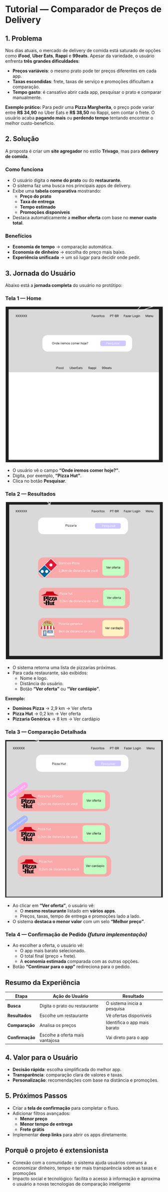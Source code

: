# Tutorial — Comparador de Preços de Delivery

## 1. Problema

Nos dias atuais, o mercado de delivery de comida está saturado de opções como **iFood**, **Uber Eats**, **Rappi** e **99eats**. Apesar da variedade, o usuário enfrenta **três grandes dificuldades**:

- **Preços variáveis**: o mesmo prato pode ter preços diferentes em cada app.
- **Taxas escondidas**: frete, taxas de serviço e promoções dificultam a comparação.
- **Tempo gasto**: é cansativo abrir cada app, pesquisar o prato e comparar manualmente.

**Exemplo prático:** Para pedir uma **Pizza Margherita**, o preço pode variar entre **R$ 34,90** no Uber Eats e **R$ 38,50** no Rappi, sem contar o frete. O usuário acaba **pagando mais** ou **perdendo tempo** tentando encontrar o melhor custo-benefício.

## 2. Solução

A proposta é criar um **site agregador** no estilo **Trivago**, mas para **delivery de comida**.

### Como funciona

- O usuário digita o **nome do prato** ou do **restaurante**.
- O sistema faz uma busca nos principais apps de delivery.
- Exibe uma **tabela comparativa** mostrando:
  - **Preço do prato**
  - **Taxa de entrega**
  - **Tempo estimado**
  - **Promoções disponíveis**
- Destaca automaticamente a **melhor oferta** com base no **menor custo total**.

### Benefícios

- **Economia de tempo** → comparação automática.
- **Economia de dinheiro** → escolha do preço mais baixo.
- **Experiência unificada** → um só lugar para decidir onde pedir.

## 3. Jornada do Usuário

Abaixo está a **jornada completa** do usuário no protótipo:

### Tela 1 — Home

![Teste](https://github.com/VitorOnoue/voutrancarwebmobile/blob/main/tela1.png)

- O usuário vê o campo **“Onde iremos comer hoje?”**.
- Digita, por exemplo, **“Pizza Hut”**.
- Clica no botão **Pesquisar**.

### Tela 2 — Resultados

![Teste](https://github.com/VitorOnoue/voutrancarwebmobile/blob/main/tela2.png)

- O sistema retorna uma lista de pizzarias próximas.
- Para cada restaurante, são exibidos:
  - Nome e logo.
  - Distância do usuário.
  - Botão **“Ver oferta”** ou **“Ver cardápio”**.

**Exemplo:**

- **Dominos Pizza** → 2,9 km → Ver oferta
- **Pizza Hut** → 0,2 km → Ver oferta
- **Pizzaria Genérica** → 8 km → Ver cardápio

### Tela 3 — Comparação Detalhada

![Teste](https://github.com/VitorOnoue/voutrancarwebmobile/blob/main/tela3.png)

- Ao clicar em **“Ver oferta”**, o usuário vê:
  - O **mesmo restaurante** listado em **vários apps**.
  - Preços, taxas, tempo de entrega e promoções lado a lado.
- O sistema **destaca o menor valor** com um selo **“Melhor preço”**.

### Tela 4 — Confirmação de Pedido _(futura implementação)_

- Ao escolher a oferta, o usuário vê:
  - O app mais barato selecionado.
  - O total final (preço + frete).
  - A **economia estimada** comparada com as outras opções.
- Botão **“Continuar para o app”** redireciona para o pedido.

## Resumo da Experiência
| Etapa        | Ação do Usuário                  | Resultado                          |
|--------------|----------------------------------|------------------------------------|
| **Busca**     | Digita o prato ou restaurante    | O sistema inicia a pesquisa        |
| **Resultados**| Escolhe um restaurante           | Vê ofertas disponíveis             |
| **Comparação**| Analisa os preços                | Identifica o app mais barato       |
| **Confirmação**| Escolhe a oferta mais vantajosa | Vai direto para o app              |

## 4. Valor para o Usuário

- **Decisão rápida**: escolha simplificada do melhor app.
- **Transparência**: comparação clara de valores e taxas.
- **Personalização**: recomendações com base na distância e promoções.

## 5. Próximos Passos

- Criar a **tela de confirmação** para completar o fluxo.
- Adicionar filtros avançados:
  - **Menor preço**
  - **Menor tempo de entrega**
  - **Frete grátis**
- Implementar **deep links** para abrir os apps diretamente.

## Porquê o projeto é extensionista

- Conexão com a comunidade: o sistema ajuda usuários comuns a economizar dinheiro, tempo e ter mais transparência sobre as taxas e promoções
- Impacto social e tecnológico: facilita o acesso à informação e aproxima o usuário a novas tecnologias de comparação inteligente

